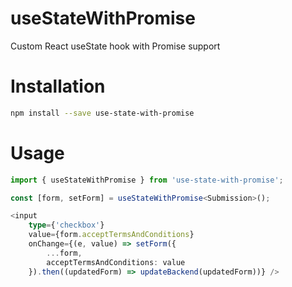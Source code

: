 # useStateWithPromise
Custom React useState hook with Promise support

# Installation

```sh
npm install --save use-state-with-promise
```

# Usage

```ts
import { useStateWithPromise } from 'use-state-with-promise';
```

```ts
const [form, setForm] = useStateWithPromise<Submission>();

<input
    type={'checkbox'}
    value={form.acceptTermsAndConditions}
    onChange={(e, value) => setForm({
        ...form,
        acceptTermsAndConditions: value
    }).then((updatedForm) => updateBackend(updatedForm))} />
```
